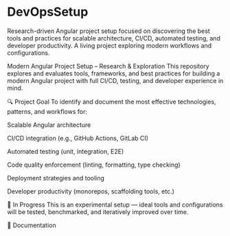 # DevOpsSetup
Research-driven Angular project setup focused on discovering the best tools and practices for scalable architecture, CI/CD, automated testing, and developer productivity. A living project exploring modern workflows and configurations.

Modern Angular Project Setup – Research & Exploration
This repository explores and evaluates tools, frameworks, and best practices for building a modern Angular project with full CI/CD, testing, and developer experience in mind.

🔍 Project Goal
To identify and document the most effective technologies, patterns, and workflows for:

Scalable Angular architecture

CI/CD integration (e.g., GitHub Actions, GitLab CI)

Automated testing (unit, integration, E2E)

Code quality enforcement (linting, formatting, type checking)

Deployment strategies and tooling

Developer productivity (monorepos, scaffolding tools, etc.)

🧪 In Progress
This is an experimental setup — ideal tools and configurations will be tested, benchmarked, and iteratively improved over time.

📘 Documentation
